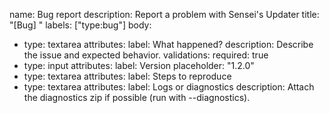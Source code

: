 name: Bug report
description: Report a problem with Sensei's Updater
title: "[Bug] "
labels: ["type:bug"]
body:
  - type: textarea
    attributes:
      label: What happened?
      description: Describe the issue and expected behavior.
    validations:
      required: true
  - type: input
    attributes:
      label: Version
      placeholder: "1.2.0"
  - type: textarea
    attributes:
      label: Steps to reproduce
  - type: textarea
    attributes:
      label: Logs or diagnostics
      description: Attach the diagnostics zip if possible (run with --diagnostics).